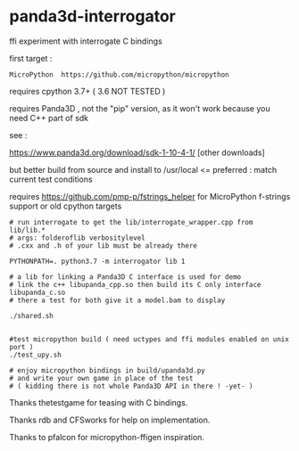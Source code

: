 # panda3d-interrogator
ffi experiment with interrogate C bindings

first target :

    MicroPython  https://github.com/micropython/micropython



requires cpython 3.7+  ( 3.6 NOT TESTED )

requires Panda3D , not the "pip" version, as it won't work because you need C++ part of sdk

see :

 https://www.panda3d.org/download/sdk-1-10-4-1/ [other downloads]

 but better build from source and install to /usr/local <= preferred : match current test conditions

requires https://github.com/pmp-p/fstrings_helper for MicroPython f-strings support
or old cpython targets


```
# run interrogate to get the lib/interrogate_wrapper.cpp from lib/lib.*
# args: folderoflib verbositylevel
# .cxx and .h of your lib must be already there

PYTHONPATH=. python3.7 -m interrogator lib 1

# a lib for linking a Panda3D C interface is used for demo
# link the c++ libupanda_cpp.so then build its C only interface libupanda_c.so
# there a test for both give it a model.bam to display

./shared.sh


#test micropython build ( need uctypes and ffi modules enabled on unix port )
./test_upy.sh

# enjoy micropython bindings in build/upanda3d.py
# and write your own game in place of the test
# ( kidding there is not whole Panda3D API in there ! -yet- )
```

Thanks thetestgame for teasing with C bindings.

Thanks rdb and C​FSworks for help on implementation.

Thanks to pfalcon for micropython-ffigen inspiration.
